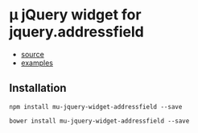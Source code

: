 # µ jQuery widget for jquery.addressfield

- [source](widget.js)
- [examples](examples)

## Installation

```
npm install mu-jquery-widget-addressfield --save
```

```
bower install mu-jquery-widget-addressfield --save
```